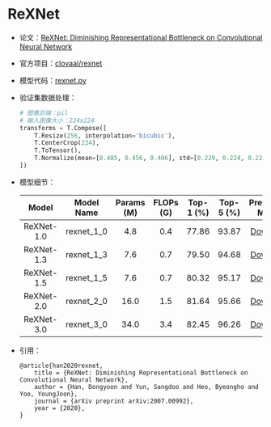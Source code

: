 # ReXNet
* 论文：[ReXNet: Diminishing Representational Bottleneck on Convolutional Neural Network](https://arxiv.org/abs/2007.00992)
* 官方项目：[clovaai/rexnet](https://github.com/clovaai/rexnet)
* 模型代码：[rexnet.py](../../../ppim/models/rexnet.py)
* 验证集数据处理：

    ```python
    # 图像后端：pil
    # 输入图像大小：224x224
    transforms = T.Compose([
        T.Resize(256, interpolation='bicubic'),
        T.CenterCrop(224),
        T.ToTensor(),
        T.Normalize(mean=[0.485, 0.456, 0.406], std=[0.229, 0.224, 0.225])
    ])
    ```

* 模型细节：

    |         Model         |     Model Name        | Params (M) | FLOPs (G) | Top-1 (%) | Top-5 (%) |    Pretrained Model    |
    |:---------------------:|:---------------------:|:----------:|:---------:|:---------:|:---------:|:----------------------:|
    | ReXNet-1.0            | rexnet_1_0            |  4.8       | 0.4       | 77.86     | 93.87     | [Download][rexnet_1_0] |
    | ReXNet-1.3            | rexnet_1_3            |  7.6       | 0.7       | 79.50     | 94.68     | [Download][rexnet_1_3] |
    | ReXNet-1.5            | rexnet_1_5            |  7.6       | 0.7       | 80.32     | 95.17     | [Download][rexnet_1_5] |
    | ReXNet-2.0            | rexnet_2_0            |  16.0      | 1.5       | 81.64     | 95.66     | [Download][rexnet_2_0] |
    | ReXNet-3.0            | rexnet_3_0            |  34.0      | 3.4       | 82.45     | 96.26     | [Download][rexnet_3_0] |


[rexnet_1_0]:https://bj.bcebos.com/v1/ai-studio-online/6c890dd95dfc4e388335adfa298163d3ab413cca558e4abe966d52cb5c3aee31?responseContentDisposition=attachment%3B%20filename%3Drexnetv1_1.0x.pdparams
[rexnet_1_3]:https://bj.bcebos.com/v1/ai-studio-online/41a4cc3e6d9545b9b69b4782cafa01147eb7661ec6af4f43841adc734149b3a7?responseContentDisposition=attachment%3B%20filename%3Drexnetv1_1.3x.pdparams
[rexnet_1_5]:https://bj.bcebos.com/v1/ai-studio-online/20b131a7cb1840b5aed37c512b2665fb20c72eebe4344da5a3c6f0ab0592a323?responseContentDisposition=attachment%3B%20filename%3Drexnetv1_1.5x.pdparams
[rexnet_2_0]:https://bj.bcebos.com/v1/ai-studio-online/b4df9f7be43446b0952a25ee6e83f2e443e3b879a00046f6bb33278319cb5fd0?responseContentDisposition=attachment%3B%20filename%3Drexnetv1_2.0x.pdparams
[rexnet_3_0]:https://bj.bcebos.com/v1/ai-studio-online/9663f0570f0a4e4a8dde0b9799c539f5e22f46917d3d4e5a9d566cd213032d25?responseContentDisposition=attachment%3B%20filename%3Drexnetv1_3.0x.pdparams

* 引用：

    ```
    @article{han2020rexnet,
        title = {ReXNet: Diminishing Representational Bottleneck on Convolutional Neural Network},
        author = {Han, Dongyoon and Yun, Sangdoo and Heo, Byeongho and Yoo, YoungJoon},
        journal = {arXiv preprint arXiv:2007.00992},
        year = {2020},
    }
    ```
